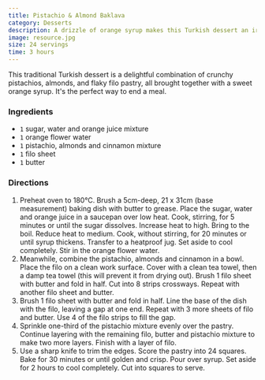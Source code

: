 ```yaml
---
title: Pistachio & Almond Baklava
category: Desserts
description: A drizzle of orange syrup makes this Turkish dessert an irresistible after-dinner treat.
image: resource.jpg
size: 24 servings
time: 3 hours
---
```


This traditional Turkish dessert is a delightful combination of crunchy pistachios, almonds, and flaky filo pastry, all brought together with a sweet orange syrup. It's the perfect way to end a meal.

### Ingredients

* `1` sugar, water and orange juice mixture
* `1` orange flower water
* `1` pistachio, almonds and cinnamon mixture
* `1` filo sheet
* `1` butter

### Directions

1. Preheat oven to 180°C. Brush a 5cm-deep, 21 x 31cm (base measurement) baking dish with butter to grease. Place the sugar, water and orange juice in a saucepan over low heat. Cook, stirring, for 5 minutes or until the sugar dissolves. Increase heat to high. Bring to the boil. Reduce heat to medium. Cook, without stirring, for 20 minutes or until syrup thickens. Transfer to a heatproof jug. Set aside to cool completely. Stir in the orange flower water.
2. Meanwhile, combine the pistachio, almonds and cinnamon in a bowl. Place the filo on a clean work surface. Cover with a clean tea towel, then a damp tea towel (this will prevent it from drying out). Brush 1 filo sheet with butter and fold in half. Cut into 8 strips crossways. Repeat with another filo sheet and butter.
3. Brush 1 filo sheet with butter and fold in half. Line the base of the dish with the filo, leaving a gap at one end. Repeat with 3 more sheets of filo and butter. Use 4 of the filo strips to fill the gap.
4. Sprinkle one-third of the pistachio mixture evenly over the pastry. Continue layering with the remaining filo, butter and pistachio mixture to make two more layers. Finish with a layer of filo.
5. Use a sharp knife to trim the edges. Score the pastry into 24 squares. Bake for 30 minutes or until golden and crisp. Pour over syrup. Set aside for 2 hours to cool completely. Cut into squares to serve.